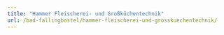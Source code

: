 ```yaml
---
title: "Hammer Fleischerei- und Großküchentechnik"
url: /bad-fallingbostel/hammer-fleischerei-und-grosskuechentechnik/
---
```

